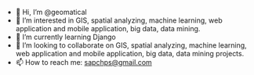 - 👋 Hi, I’m @geomatical
- 👀 I’m interested in GIS, spatial analyzing, machine learning, web application and mobile application, big data, data mining.
- 🌱 I’m currently learning Django
- 💞️ I’m looking to collaborate on GIS, spatial analyzing, machine learning, web application and mobile application, big data, data mining projects.
- 📫 How to reach me: sapchps@gmail.com

<!---
geomatical/geomatical is a ✨ special ✨ repository because its `README.md` (this file) appears on your GitHub profile.
You can click the Preview link to take a look at your changes.
--->
